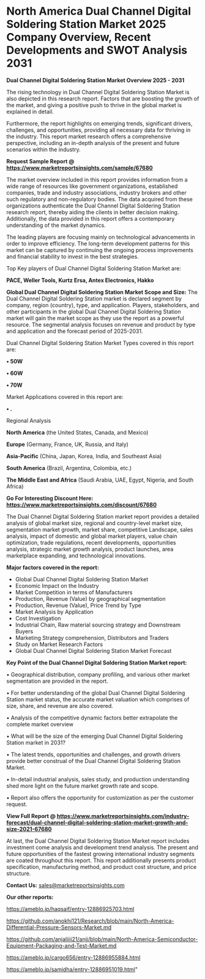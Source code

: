# North America Dual Channel Digital Soldering Station Market 2025 Company Overview, Recent Developments and SWOT Analysis 2031

<Strong> Dual Channel Digital Soldering Station Market Overview 2025 - 2031</strong>

The rising technology in Dual Channel Digital Soldering Station Market is also depicted in this research report. Factors that are boosting the growth of the market, and giving a positive push to thrive in the global market is explained in detail.

Furthermore, the report highlights on emerging trends, significant drivers, challenges, and opportunities, providing all necessary data for thriving in the industry. This report market research offers a comprehensive perspective, including an in-depth analysis of the present and future scenarios within the industry.

<strong>Request Sample Report @ <a href=https://www.marketreportsinsights.com/sample/67680>https://www.marketreportsinsights.com/sample/67680</a></strong>

The market overview included in this report provides information from a wide range of resources like government organizations, established companies, trade and industry associations, industry brokers and other such regulatory and non-regulatory bodies. The data acquired from these organizations authenticate the Dual Channel Digital Soldering Station research report, thereby aiding the clients in better decision making. Additionally, the data provided in this report offers a contemporary understanding of the market dynamics.

The leading players are focusing mainly on technological advancements in order to improve efficiency. The long-term development patterns for this market can be captured by continuing the ongoing process improvements and financial stability to invest in the best strategies.

Top Key players of Dual Channel Digital Soldering Station Market are:

<strong>PACE, Weller Tools, Kurtz Ersa, Antex Electronics, Hakko</strong>

<strong><b>Global Dual Channel Digital Soldering Station Market Scope and Size:</b></strong>
The Dual Channel Digital Soldering Station market is declared segment by company, region (country), type, and application. Players, stakeholders, and other participants in the global Dual Channel Digital Soldering Station market will gain the market scope as they use the report as a powerful resource. The segmental analysis focuses on revenue and product by type and application and the forecast period of 2025-2031.

Dual Channel Digital Soldering Station Market Types covered in this report are:

<strong>• 50W

• 60W

• 70W</strong>

Market Applications covered in this report are:

<strong>• .</strong> 

Regional Analysis

<strong>North America</strong> (the United States, Canada, and Mexico)

<strong>Europe</strong> (Germany, France, UK, Russia, and Italy)

<strong>Asia-Pacific</strong> (China, Japan, Korea, India, and Southeast Asia)

<strong>South America</strong> (Brazil, Argentina, Colombia, etc.)

<strong>The Middle East and Africa</strong> (Saudi Arabia, UAE, Egypt, Nigeria, and South Africa)

<strong>Go For Interesting Discount Here: <a href=https://www.marketreportsinsights.com/discount/67680>https://www.marketreportsinsights.com/discount/67680</a></strong>

The Dual Channel Digital Soldering Station market report provides a detailed analysis of global market size, regional and country-level market size, segmentation market growth, market share, competitive Landscape, sales analysis, impact of domestic and global market players, value chain optimization, trade regulations, recent developments, opportunities analysis, strategic market growth analysis, product launches, area marketplace expanding, and technological innovations.

<strong><b>Major factors covered in the report:</b></strong>
<ul>
  <li>Global Dual Channel Digital Soldering Station Market </li>
  <li>Economic Impact on the Industry</li>
  <li>Market Competition in terms of Manufacturers</li>
  <li>Production, Revenue (Value) by geographical segmentation</li>
  <li>Production, Revenue (Value), Price Trend by Type</li>
  <li>Market Analysis by Application</li>
  <li>Cost Investigation</li>
  <li>Industrial Chain, Raw material sourcing strategy and Downstream Buyers</li>
  <li>Marketing Strategy comprehension, Distributors and Traders</li>
  <li>Study on Market Research Factors</li>
  <li>Global Dual Channel Digital Soldering Station Market Forecast</li>
</ul>

<strong><b>Key Point of the Dual Channel Digital Soldering Station Market report:</b></strong>

• Geographical distribution, company profiling, and various other market segmentation are provided in the report.

• For better understanding of the global Dual Channel Digital Soldering Station market status, the accurate market valuation which comprises of size, share, and revenue are also covered.

• Analysis of the competitive dynamic factors better extrapolate the complete market overview

• What will be the size of the emerging Dual Channel Digital Soldering Station market in 2031?

• The latest trends, opportunities and challenges, and growth drivers provide better construal of the Dual Channel Digital Soldering Station Market.

• In-detail industrial analysis, sales study, and production understanding shed more light on the future market growth rate and scope.

• Report also offers the opportunity for customization as per the customer request.

<strong><b>View Full Report @ <a href=https://www.marketreportsinsights.com/industry-forecast/dual-channel-digital-soldering-station-market-growth-and-size-2021-67680>https://www.marketreportsinsights.com/industry-forecast/dual-channel-digital-soldering-station-market-growth-and-size-2021-67680</a></b></strong>


At last, the Dual Channel Digital Soldering Station Market report includes investment come analysis and development trend analysis. The present and future opportunities of the fastest growing international industry segments are coated throughout this report. This report additionally presents product specification, manufacturing method, and product cost structure, and price structure.

<strong>Contact Us:</strong>
sales@marketreportsinsights.com

<strong>Our other reports:</strong>

<a href=https://ameblo.jp/haqsaif/entry-12886925703.html>https://ameblo.jp/haqsaif/entry-12886925703.html</a>

<a href=https://github.com/anokhi121/Research/blob/main/North-America-Differential-Pressure-Sensors-Market.md>https://github.com/anokhi121/Research/blob/main/North-America-Differential-Pressure-Sensors-Market.md</a>

<a href=https://github.com/anjaliiii21/anjj/blob/main/North-America-Semiconductor-Equipment-Packaging-and-Test-Market.md>https://github.com/anjaliiii21/anjj/blob/main/North-America-Semiconductor-Equipment-Packaging-and-Test-Market.md</a>

<a href=https://ameblo.jp/cargo656/entry-12886955884.html>https://ameblo.jp/cargo656/entry-12886955884.html</a>

<a href=https://ameblo.jp/samidha/entry-12886951019.html>https://ameblo.jp/samidha/entry-12886951019.html</a>"
